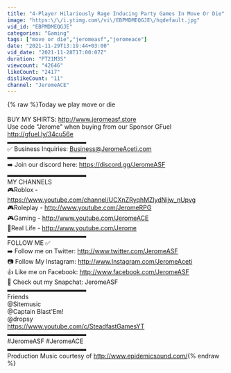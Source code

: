 ```yaml
---
title: "4-Player Hilariously Rage Inducing Party Games In Move Or Die"
image: "https:\/\/i.ytimg.com\/vi\/EBPMDMEQGJE\/hqdefault.jpg"
vid_id: "EBPMDMEQGJE"
categories: "Gaming"
tags: ["move or die","jeromeasf","jeromeace"]
date: "2021-11-29T13:19:44+03:00"
vid_date: "2021-11-28T17:00:07Z"
duration: "PT21M3S"
viewcount: "42646"
likeCount: "2417"
dislikeCount: "11"
channel: "JeromeACE"
---
```

{% raw %}Today we play move or die<br /><br />BUY MY SHIRTS: <a rel="nofollow" target="blank" href="http://www.jeromeasf.store">http://www.jeromeasf.store</a><br />Use code &quot;Jerome&quot; when buying from our Sponsor GFuel <a rel="nofollow" target="blank" href="http://gfuel.ly/34cu56e">http://gfuel.ly/34cu56e</a><br />▬▬▬▬▬▬▬▬▬▬▬▬▬<br />✅ Business Inquiries: Business@JeromeAceti.com<br />▬▬▬▬▬▬▬▬▬▬▬▬▬<br />➡️ Join our discord here: <a rel="nofollow" target="blank" href="https://discord.gg/JeromeASF">https://discord.gg/JeromeASF</a><br />▬▬▬▬▬▬▬▬▬▬▬▬▬<br />MY CHANNELS<br />🎮Roblox - <a rel="nofollow" target="blank" href="https://www.youtube.com/channel/UCXnZRyqhMZlydNijw_nUpvg">https://www.youtube.com/channel/UCXnZRyqhMZlydNijw_nUpvg</a><br />🎮Roleplay - <a rel="nofollow" target="blank" href="http://www.youtube.com/JeromeRPG">http://www.youtube.com/JeromeRPG</a><br />🎮Gaming - <a rel="nofollow" target="blank" href="http://www.youtube.com/JeromeACE">http://www.youtube.com/JeromeACE</a><br />📸Real Life - <a rel="nofollow" target="blank" href="http://www.youtube.com/Jerome">http://www.youtube.com/Jerome</a><br />▬▬▬▬▬▬▬▬▬▬▬▬▬<br />FOLLOW ME ✅<br />➡️ Follow me on Twitter: <a rel="nofollow" target="blank" href="http://www.twitter.com/JeromeASF">http://www.twitter.com/JeromeASF</a> <br />📷 Follow My Instagram: <a rel="nofollow" target="blank" href="http://www.Instagram.com/JeromeAceti">http://www.Instagram.com/JeromeAceti</a><br />👍 Like me on Facebook: <a rel="nofollow" target="blank" href="http://www.facebook.com/JeromeASF">http://www.facebook.com/JeromeASF</a><br />📱 Check out my Snapchat: JeromeASF<br />▬▬▬▬▬▬▬▬▬▬▬▬▬<br />Friends<br /> @Sitemusic <br />@Captain Blast'Em! <br />@dropsy <br /><a rel="nofollow" target="blank" href="https://www.youtube.com/c/SteadfastGamesYT">https://www.youtube.com/c/SteadfastGamesYT</a><br />▬▬▬▬▬▬▬▬▬▬▬▬▬<br />#JeromeASF #JeromeACE<br />▬▬▬▬▬▬▬▬▬▬▬▬▬<br />Production Music courtesy of <a rel="nofollow" target="blank" href="http://www.epidemicsound.com/">http://www.epidemicsound.com/</a>{% endraw %}
